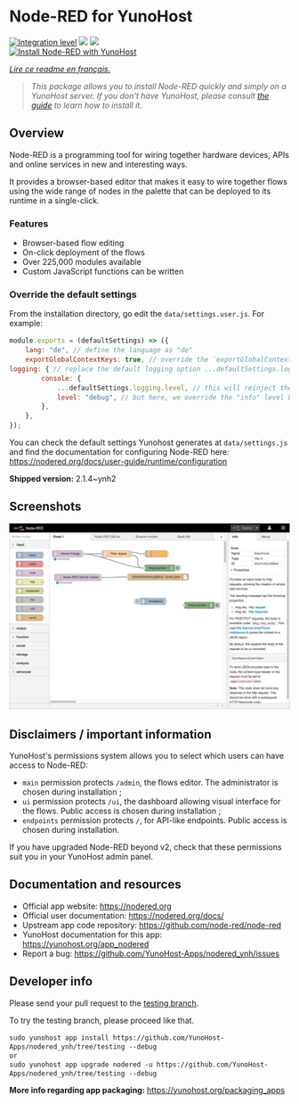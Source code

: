 <!--
N.B.: This README was automatically generated by https://github.com/YunoHost/apps/tree/master/tools/README-generator
It shall NOT be edited by hand.
-->

# Node-RED for YunoHost

[![Integration level](https://dash.yunohost.org/integration/nodered.svg)](https://dash.yunohost.org/appci/app/nodered) ![](https://ci-apps.yunohost.org/ci/badges/nodered.status.svg) ![](https://ci-apps.yunohost.org/ci/badges/nodered.maintain.svg)  
[![Install Node-RED with YunoHost](https://install-app.yunohost.org/install-with-yunohost.svg)](https://install-app.yunohost.org/?app=nodered)

*[Lire ce readme en français.](./README_fr.md)*

> *This package allows you to install Node-RED quickly and simply on a YunoHost server.
If you don't have YunoHost, please consult [the guide](https://yunohost.org/#/install) to learn how to install it.*

## Overview

Node-RED is a programming tool for wiring together hardware devices, APIs and online services in new and interesting ways.

It provides a browser-based editor that makes it easy to wire together flows using the wide range of nodes in the palette that can be deployed to its runtime in a single-click.

### Features

- Browser-based flow editing
- On-click deployment of the flows
- Over 225,000 modules available
- Custom JavaScript functions can be written

### Override the default settings

From the installation directory, go edit the `data/settings.user.js`. For example:

```js
module.exports = (defaultSettings) => ({
    lang: "de", // define the language as "de"
    exportGlobalContextKeys: true, // override the `exportGlobalContextKeys` value
logging: { // replace the default logging option ...defaultSettings.logging, // this will reinject the default settings in logging
        console: {
            ...defaultSettings.logging.level, // this will reinject the default settings in logging.console
            level: "debug", // but here, we override the "info" level by "debug"
        },
    },
});
```

You can check the default settings Yunohost generates at `data/settings.js` and find the documentation for configuring Node-RED here: https://nodered.org/docs/user-guide/runtime/configuration


**Shipped version:** 2.1.4~ynh2



## Screenshots

![](./doc/screenshots/screenshot.jpg)

## Disclaimers / important information

YunoHost's permissions system allows you to select which users can have access to Node-RED:
* `main` permission protects `/admin`, the flows editor. The administrator is chosen during installation ;
* `ui` permission protects `/ui`, the dashboard allowing visual interface for the flows. Public access is chosen during installation ;
* `endpoints` permission protects `/`, for API-like endpoints. Public access is chosen during installation.

If you have upgraded Node-RED beyond v2, check that these permissions suit you in your YunoHost admin panel.

## Documentation and resources

* Official app website: https://nodered.org
* Official user documentation: https://nodered.org/docs/
* Upstream app code repository: https://github.com/node-red/node-red
* YunoHost documentation for this app: https://yunohost.org/app_nodered
* Report a bug: https://github.com/YunoHost-Apps/nodered_ynh/issues

## Developer info

Please send your pull request to the [testing branch](https://github.com/YunoHost-Apps/nodered_ynh/tree/testing).

To try the testing branch, please proceed like that.
```
sudo yunohost app install https://github.com/YunoHost-Apps/nodered_ynh/tree/testing --debug
or
sudo yunohost app upgrade nodered -u https://github.com/YunoHost-Apps/nodered_ynh/tree/testing --debug
```

**More info regarding app packaging:** https://yunohost.org/packaging_apps